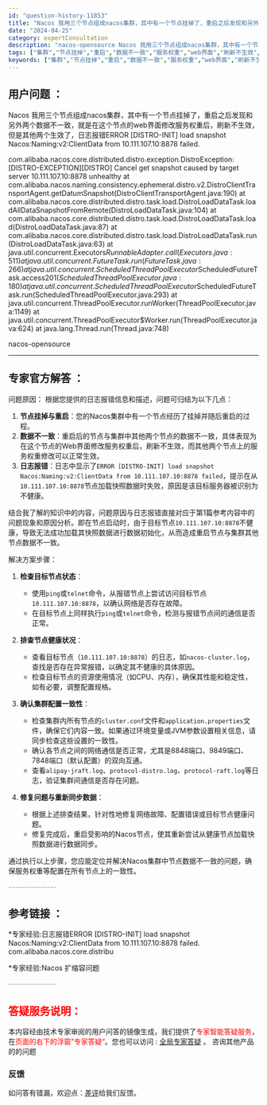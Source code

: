 ```yaml
---
id: "question-history-11853"
title: "Nacos 我用三个节点组成nacos集群，其中有一个节点挂掉了，重启之后发现和另外两个数据不一致，就是在这个节点的web界面修改服务权重后，刷新不生效，但是其他两个生效了，日志报错ERROR [DISTRO-INIT] load snapshot Nacos:Naming:v2:ClientData from 10.111.107.10:8878 failed.com.alibaba.nacos.core.distributed.distro.exception.DistroException: [DISTRO-EXCEPTION][DISTRO] Cancel get snapshot caused by target server 10.111.107.10:8878 unhealthyat com.alibaba.nacos.naming.consistency.ephemeral.distro.v2.DistroClientTransportAgent.getDatumSnapshot(DistroClientTransportAgent.java:190)at com.alibaba.nacos.core.distributed.distro.task.load.DistroLoadDataTask.loadAllDataSnapshotFromRemote(DistroLoadDataTask.java:104)at com.alibaba.nacos.core.distributed.distro.task.load.DistroLoadDataTask.load(DistroLoadDataTask.java:87)at com.alibaba.nacos.core.distributed.distro.task.load.DistroLoadDataTask.run(DistroLoadDataTask.java:63)at java.util.concurrent.Executors$RunnableAdapter.call(Executors.java:511)at java.util.concurrent.FutureTask.run(FutureTask.java:266)at java.util.concurrent.ScheduledThreadPoolExecutor$ScheduledFutureTask.access$201(ScheduledThreadPoolExecutor.java:180)at java.util.concurrent.ScheduledThreadPoolExecutor$ScheduledFutureTask.run(ScheduledThreadPoolExecutor.java:293)at java.util.concurrent.ThreadPoolExecutor.runWorker(ThreadPoolExecutor.java:1149)at java.util.concurrent.ThreadPoolExecutor$Worker.run(ThreadPoolExecutor.java:624)at java.lang.Thread.run(Thread.java:748) nacos-opensource"
date: "2024-04-25"
category: expertConsultation
description: "nacos-opensource Nacos 我用三个节点组成nacos集群，其中有一个节点挂掉了，重启之后发现和另外两个数据不一致，就是在这个节点的web界面修改服务权重后，刷新不生效，但是其他两个生效了，日志报错ERROR [DISTRO-INIT] load snapshot Nacos:Naming:v2:ClientData from 10.111.107.10:8878 failed.com.alibaba.nacos.core.distributed.distro.exception.DistroException: [DISTRO-EXCEPTION][DISTRO] Cancel get snapshot caused by target server 10.111.107.10:8878 unhealthyat com.alibaba.nacos.naming.consistency.ephemeral.distro.v2.DistroClientTransportAgent.getDatumSnapshot(DistroClientTransportAgent.java:190)at com.alibaba.nacos.core.distributed.distro.task.load.DistroLoadDataTask.loadAllDataSnapshotFromRemote(DistroLoadDataTask.java:104)at com.alibaba.nacos.core.distributed.distro.task.load.DistroLoadDataTask.load(DistroLoadDataTask.java:87)at com.alibaba.nacos.core.distributed.distro.task.load.DistroLoadDataTask.run(DistroLoadDataTask.java:63)at java.util.concurrent.Executors$RunnableAdapter.call(Executors.java:511)at java.util.concurrent.FutureTask.run(FutureTask.java:266)at java.util.concurrent.ScheduledThreadPoolExecutor$ScheduledFutureTask.access$201(ScheduledThreadPoolExecutor.java:180)at java.util.concurrent.ScheduledThreadPoolExecutor$ScheduledFutureTask.run(ScheduledThreadPoolExecutor.java:293)at java.util.concurrent.ThreadPoolExecutor.runWorker(ThreadPoolExecutor.java:1149)at java.util.concurrent.ThreadPoolExecutor$Worker.run(ThreadPoolExecutor.java:624)at java.lang.Thread.run(Thread.java:748)"
tags: ["集群","节点挂掉","重启","数据不一致","服务权重","web界面","刷新不生效","其他两个生效","日志报错","ERROR","DISTRO-INIT","load snapshot","Nacos:Naming:v2:ClientData","10.111.107.10:8878","failed","DistroException","DISTRO-EXCEPTION","DISTRO","Cancel get snapshot","target server unhealthy","DistroClientTransportAgent","getDatumSnapshot","DistroLoadDataTask","loadAllDataSnapshotFromRemote","load","run","Executors","RunnableAdapter","FutureTask","ScheduledThreadPoolExecutor","ScheduledFutureTask","access","ThreadPoolExecutor","Worker","Thread"]
keywords: ["集群","节点挂掉","重启","数据不一致","服务权重","web界面","刷新不生效","其他两个生效","日志报错","ERROR","DISTRO-INIT","load snapshot","Nacos:Naming:v2:ClientData","10.111.107.10:8878","failed","DistroException","DISTRO-EXCEPTION","DISTRO","Cancel get snapshot","target server unhealthy","DistroClientTransportAgent","getDatumSnapshot","DistroLoadDataTask","loadAllDataSnapshotFromRemote","load","run","Executors","RunnableAdapter","FutureTask","ScheduledThreadPoolExecutor","ScheduledFutureTask","access","ThreadPoolExecutor","Worker","Thread"]
---
```


## 用户问题 ： 
 Nacos 我用三个节点组成nacos集群，其中有一个节点挂掉了，重启之后发现和另外两个数据不一致，就是在这个节点的web界面修改服务权重后，刷新不生效，但是其他两个生效了，日志报错ERROR [DISTRO-INIT] load snapshot Nacos:Naming:v2:ClientData from 10.111.107.10:8878 failed.

com.alibaba.nacos.core.distributed.distro.exception.DistroException: [DISTRO-EXCEPTION][DISTRO] Cancel get snapshot caused by target server 10.111.107.10:8878 unhealthy
at com.alibaba.nacos.naming.consistency.ephemeral.distro.v2.DistroClientTransportAgent.getDatumSnapshot(DistroClientTransportAgent.java:190)
at com.alibaba.nacos.core.distributed.distro.task.load.DistroLoadDataTask.loadAllDataSnapshotFromRemote(DistroLoadDataTask.java:104)
at com.alibaba.nacos.core.distributed.distro.task.load.DistroLoadDataTask.load(DistroLoadDataTask.java:87)
at com.alibaba.nacos.core.distributed.distro.task.load.DistroLoadDataTask.run(DistroLoadDataTask.java:63)
at java.util.concurrent.Executors$RunnableAdapter.call(Executors.java:511)
at java.util.concurrent.FutureTask.run(FutureTask.java:266)
at java.util.concurrent.ScheduledThreadPoolExecutor$ScheduledFutureTask.access$201(ScheduledThreadPoolExecutor.java:180)
at java.util.concurrent.ScheduledThreadPoolExecutor$ScheduledFutureTask.run(ScheduledThreadPoolExecutor.java:293)
at java.util.concurrent.ThreadPoolExecutor.runWorker(ThreadPoolExecutor.java:1149)
at java.util.concurrent.ThreadPoolExecutor$Worker.run(ThreadPoolExecutor.java:624)
at java.lang.Thread.run(Thread.java:748)

 nacos-opensource 

---------------
## 专家官方解答 ：

问题原因：
根据您提供的日志报错信息和描述，问题可归结为以下几点：

1. **节点挂掉与重启**：您的Nacos集群中有一个节点经历了挂掉并随后重启的过程。
2. **数据不一致**：重启后的节点与集群中其他两个节点的数据不一致，具体表现为在这个节点的Web界面修改服务权重后，刷新不生效，而其他两个节点上的服务权重修改可以正常生效。
3. **日志报错**：日志中显示了`ERROR [DISTRO-INIT] load snapshot Nacos:Naming:v2:ClientData from 10.111.107.10:8878 failed`，提示在从`10.111.107.10:8878`节点加载快照数据时失败，原因是该目标服务器被识别为不健康。

结合我了解的知识中的内容，问题原因与日志报错直接对应于第1篇参考内容中的问题现象和原因分析。即在节点启动时，由于目标节点`10.111.107.10:8878`不健康，导致无法成功加载其快照数据进行数据初始化，从而造成重启节点与集群其他节点数据不一致。

解决方案步骤：

1. **检查目标节点状态**：
   - 使用`ping`或`telnet`命令，从报错节点上尝试访问目标节点`10.111.107.10:8878`，以确认网络是否存在故障。
   - 在目标节点上同样执行`ping`或`telnet`命令，检测与报错节点间的通信是否正常。

2. **排查节点健康状况**：
   - 查看目标节点（`10.111.107.10:8878`）的日志，如`nacos-cluster.log`，查找是否存在异常报错，以确定其不健康的具体原因。
   - 检查目标节点的资源使用情况（如CPU、内存），确保其性能和稳定性，如有必要，调整配置规格。

3. **确认集群配置一致性**：
   - 检查集群内所有节点的`cluster.conf`文件和`application.properties`文件，确保它们内容一致。如果通过环境变量或JVM参数设置相关信息，请同步检查这些设置的一致性。
   - 确认各节点之间的网络通信是否正常，尤其是8848端口、9849端口、7848端口（默认配置）的双向互通。
   - 查看`alipay-jraft.log`、`protocol-distro.log`、`protocol-raft.log`等日志，验证集群间通信是否存在问题。

4. **修复问题与重新同步数据**：
   - 根据上述排查结果，针对性地修复网络故障、配置错误或目标节点健康问题。
   - 修复完成后，重启受影响的Nacos节点，使其重新尝试从健康节点加载快照数据进行数据同步。

通过执行以上步骤，您应能定位并解决Nacos集群中节点数据不一致的问题，确保服务权重等配置在所有节点上的一致性。


<font color="#949494">---------------</font> 


## 参考链接 ：

*专家经验:日志报错ERROR [DISTRO-INIT] load snapshot Nacos:Naming:v2:ClientData from 10.111.107.10:8878 failed. com.alibaba.nacos.core.distribu 
 
 *专家经验:Nacos 扩缩容问题 


 <font color="#949494">---------------</font> 
 


## <font color="#FF0000">答疑服务说明：</font> 

本内容经由技术专家审阅的用户问答的镜像生成，我们提供了<font color="#FF0000">专家智能答疑服务</font>，在<font color="#FF0000">页面的右下的浮窗”专家答疑“</font>。您也可以访问 : [全局专家答疑](https://opensource.alibaba.com/chatBot) 。 咨询其他产品的的问题

### 反馈
如问答有错漏，欢迎点：[差评](https://ai.nacos.io/user/feedbackByEnhancerGradePOJOID?enhancerGradePOJOId=11856)给我们反馈。
